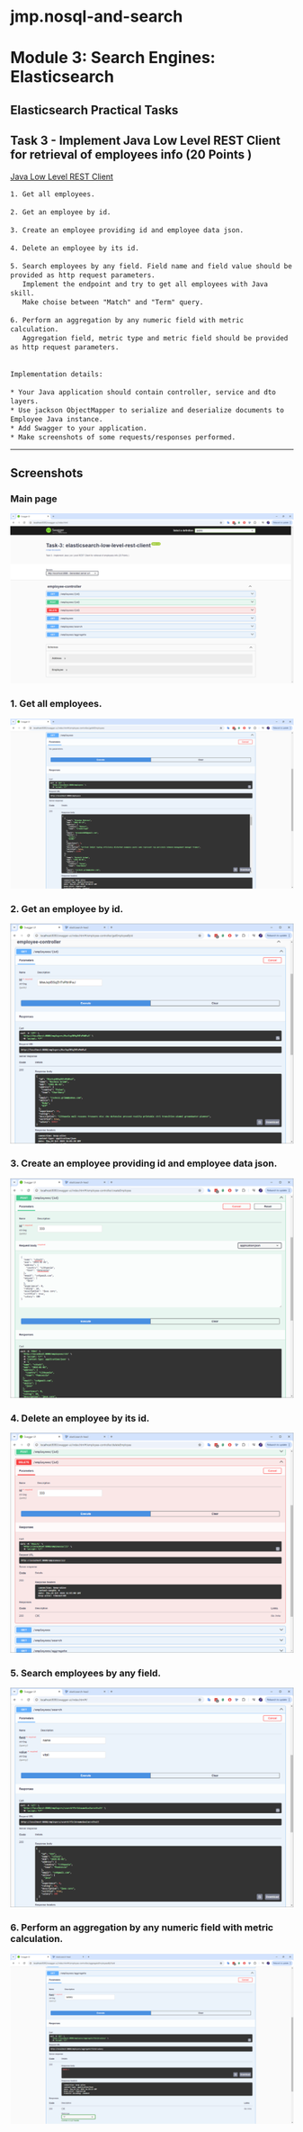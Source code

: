 # jmp.nosql-and-search

# Module 3: Search Engines: Elasticsearch

## Elasticsearch Practical Tasks

## Task 3 - Implement Java Low Level REST Client for retrieval of employees info (20 Points )

[Java Low Level REST Client](https://www.elastic.co/guide/en/elasticsearch/client/java-api-client/current/java-rest-low.html)


    1. Get all employees.

    2. Get an employee by id.

    3. Create an employee providing id and employee data json.
    
    4. Delete an employee by its id.

    5. Search employees by any field. Field name and field value should be provided as http request parameters.
       Implement the endpoint and try to get all employees with Java skill. 
       Make choise between "Match" and "Term" query.

    6. Perform an aggregation by any numeric field with metric calculation. 
       Aggregation field, metric type and metric field should be provided as http request parameters.


    Implementation details:

    * Your Java application should contain controller, service and dto layers.
    * Use jackson ObjectMapper to serialize and deserialize documents to Employee Java instance.
    * Add Swagger to your application. 
    * Make screenshots of some requests/responses performed.

---

## Screenshots

### Main page
![0.main-page.png](screenshots/0.main-page.png)

### 1. Get all employees.
![1.get-all-employees.png](screenshots/1.get-all-employees.png)

### 2. Get an employee by id.
![2.get-employee-by-id.png](screenshots/2.get-employee-by-id.png)

### 3. Create an employee providing id and employee data json.
![3.create-an-employee-providing-id-and-employee-data.png](screenshots/3.create-an-employee-providing-id-and-employee-data.png)

### 4. Delete an employee by its id.
![4.delete-an-employee-by-its-id.png](screenshots/4.delete-an-employee-by-its-id.png)

### 5. Search employees by any field.
![5.search-employees-by-any-field.png](screenshots/5.search-employees-by-any-field.png)

### 6. Perform an aggregation by any numeric field with metric calculation.
![6.perform-aggregation.png](screenshots/6.perform-aggregation.png)